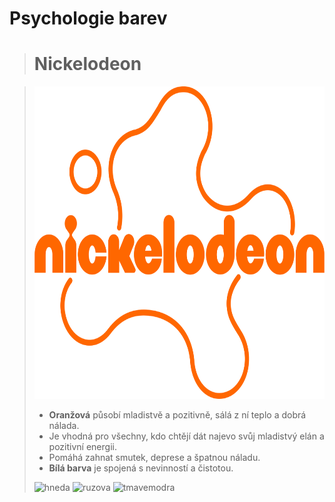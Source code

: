 # Psychologie barev
> # Nickelodeon 
>

> <img src="Nickelodeon.png" width="700" height="500">
>
> - **Oranžová** působí mladistvě a pozitivně, sálá z ní teplo a dobrá nálada. 
> - Je vhodná pro všechny, kdo chtějí dát najevo svůj mladistvý elán a pozitivní energii. 
> - Pomáhá zahnat smutek, deprese a špatnou náladu.
> - **Bílá barva** je spojená s nevinností a čistotou.
> 
> ![hneda](https://placehold.co/300x300/472103/FFF)
> ![ruzova](https://placehold.co/300x300/F5A1BE/FFF)
> ![tmavemodra](https://placehold.co/300x300/1C2041/FFF)


